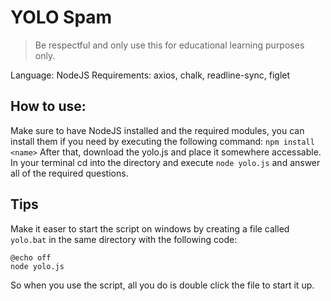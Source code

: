 # YOLO Spam

> Be respectful and only use this for educational learning purposes only.

Language: NodeJS
Requirements: axios, chalk, readline-sync, figlet

## How to use:

Make sure to have NodeJS installed and the required modules, you can install them if you need by executing the following command:
`npm install <name>`
After that, download the yolo.js and place it somewhere accessable. In your terminal cd into the directory and execute `node yolo.js` and answer all of the required questions.

## Tips

Make it easer to start the script on windows by creating a file called `yolo.bat` in the same directory with the following code:
```
@echo off
node yolo.js
```
So when you use the script, all you do is double click the file to start it up.
